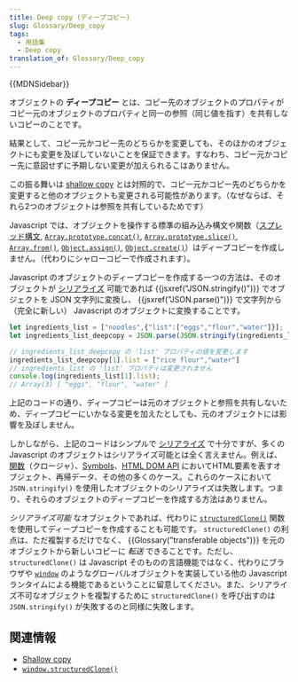 ```yaml
---
title: Deep copy (ディープコピー)
slug: Glossary/Deep_copy
tags:
  - 用語集
  - Deep copy
translation_of: Glossary/Deep_copy
---
```

{{MDNSidebar}}


オブジェクトの **ディープコピー** とは、コピー先のオブジェクトのプロパティがコピー元のオブジェクトのプロパティと同一の参照（同じ値を指す）を共有しないコピーのことです。

結果として、コピー元かコピー先のどちらかを変更しても、そのほかのオブジェクトにも変更を及ぼしていないことを保証できます。すなわち、コピー元かコピー先に意図せずに予期しない変更が加えられるこはありません。

この振る舞いは [shallow copy](/ja/docs/Glossary/Shallow_copy) とは対照的で、コピー元かコピー先のどちらかを変更すると他のオブジェクトも変更される可能性があります。（なぜならば、それら2つのオブジェクトは参照を共有しているためです）

Javascript では、オブジェクトを操作する標準の組み込み構文や関数（[スプレッド構文](/ja/docs/Web/JavaScript/Reference/Operators/Spread_syntax), [`Array.prototype.concat()`](/ja/docs/Web/JavaScript/Reference/Global_Objects/Array/concat), [`Array.prototype.slice()`](/ja/docs/Web/JavaScript/Reference/Global_Objects/Array/slice), [`Array.from()`](/ja/docs/Web/JavaScript/Reference/Global_Objects/Array/from), [`Object.assign()`](/ja/docs/Web/JavaScript/Reference/Global_Objects/Object/assign), [`Object.create()`](/ja/docs/Web/JavaScript/Reference/Global_Objects/Object/create)）はディープコピーを作成しません。（代わりにシャローコピーで作成されます）。

Javascript のオブジェクトのディープコピーを作成する一つの方法は、そのオブジェクトが [シリアライズ](/ja/docs/Glossary/Serialization) 可能であれば {{jsxref("JSON.stringify()")}} でオブジェクトを JSON 文字列に変換し、 {{jsxref("JSON.parse()")}} で文字列から（完全に新しい） Javascript のオブジェクトに変換することです。

```js
let ingredients_list = ["noodles",{"list":["eggs","flour","water"]}];
let ingredients_list_deepcopy = JSON.parse(JSON.stringify(ingredients_list));

// ingredients_list_deepcopy の 'list' プロパティの値を変更します
ingredients_list_deepcopy[1].list = ["rice flour","water"]
// ingredients_list の 'list' プロパティは変更されません
console.log(ingredients_list[1].list);
// Array(3) [ "eggs", "flour", "water" ]
```

上記のコードの通り、ディープコピーは元のオブジェクトと参照を共有しないため、ディープコピーにいかなる変更を加えたとしても、元のオブジェクトには影響を及ぼしません。

しかしながら、上記のコードはシンプルで [シリアライズ](/ja/docs/Glossary/Serialization) で十分ですが、多くの Javascript のオブジェクトはシリアライズ可能とは全く言えません。例えば、[関数](/ja/docs/Web/JavaScript/Guide/Functions)（クロージャ）、[Symbols](/ja/docs/Web/JavaScript/Reference/Global_Objects/Symbol)、[HTML DOM API](/ja/docs/Web/API/HTML_DOM_API) においてHTML要素を表すオブジェクト、再帰データ、その他の多くのケース。これらのケースにおいて `JSON.stringify()` を使用したオブジェクトのシリアライズは失敗します。つまり、それらのオブジェクトのディープコピーを作成する方法はありません。

_シリアライズ可能_ なオブジェクトであれば、代わりに [`structuredClone()`](/ja/docs/Web/API/structuredClone) 関数を使用してディープコピーを作成することも可能です。 `structuredClone()` の利点は、ただ複製するだけでなく、 {{Glossary("transferable objects")}} を元のオブジェクトから新しいコピーに _転送_ できることです。ただし、 `structuredClone()` は Javascript そのものの言語機能ではなく、代わりにブラウザや [`window`](/ja/docs/Web/API/Window) のようなグローバルオブジェクトを実装している他の Javascript ランタイムによる機能であるということに留意してください。また、シリアライズ不可なオブジェクトを複製するために `structuredClone()` を呼び出すのは `JSON.stringify()` が失敗するのと同様に失敗します。

## 関連情報

- [Shallow copy](/ja/docs/Glossary/Shallow_copy)
- [`window.structuredClone()`](/ja/docs/Web/API/structuredClone)
